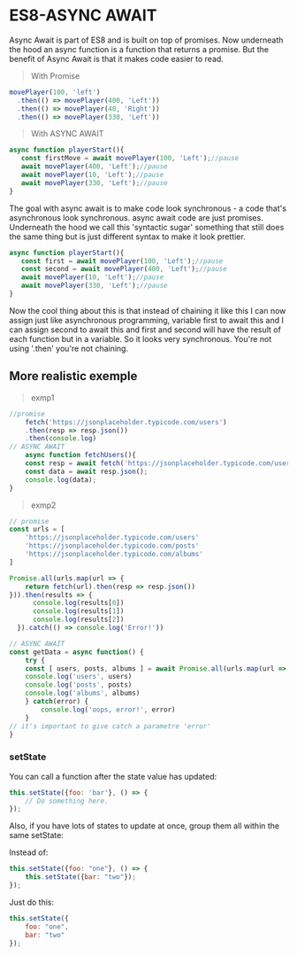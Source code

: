 # ES8-ASYNC AWAIT
Async Await is part of ES8 and is built on top of promises. Now underneath the hood an async function is a function that returns a promise. But the benefit of Async Await is that it makes code easier to read.
> With Promise
 ```js
movePlayer(100, 'left')
   .then(() => movePlayer(400, 'Left'))
   .then(() => movePlayer(40, 'Right'))
   .then(() => movePlayer(330, 'Left'))
```
> With ASYNC AWAIT
 ```js
async function playerStart(){
    const firstMove = await movePlayer(100, 'Left');//pause
    await movePlayer(400, 'Left');//pause
    await movePlayer(10, 'Left');//pause
    await movePlayer(330, 'Left');//pause
}
```
The goal with async await is to make code look synchronous - a code that's asynchronous look synchronous. 
async await code are just promises. Underneath the hood we call this 'syntactic sugar' something that still does the same thing but is just different syntax to make it look prettier.
 ```js
async function playerStart(){
    const first = await movePlayer(100, 'Left');//pause
    const second = await movePlayer(400, 'Left');//pause
    await movePlayer(10, 'Left');//pause
    await movePlayer(330, 'Left');//pause
}
```
Now the cool thing about this is that instead of chaining it like this I can now assign just like asynchronous programming, variable first to await this and I can assign second to await this and first and second will have the result of each function but in a variable. So it looks very synchronous. You're not using '.then' you're not chaining.
## More realistic exemple
> exmp1
```js
//promise
    fetch('https://jsonplaceholder.typicode.com/users')
    .then(resp => resp.json())
    .then(console.log)
// ASYNC AWAIT
    async function fetchUsers(){
    const resp = await fetch('https://jsonplaceholder.typicode.com/users')
    const data = await resp.json();
    console.log(data);
}
```
> exmp2
```js
// promise
const urls = [
    'https://jsonplaceholder.typicode.com/users'
    'https://jsonplaceholder.typicode.com/posts'
    'https://jsonplaceholder.typicode.com/albums'
]

Promise.all(urls.map(url => {
    return fetch(url).then(resp => resp.json())
})).then(results => {
      console.log(results[0])
      console.log(results[1])
      console.log(results[2])
  }).catch(() => console.log('Error!'))

// ASYNC AWAIT
const getData = async function() {
    try {
    const [ users, posts, albums ] = await Promise.all(urls.map(url => fetch(url).then(resp => resp.json())))
    console.log('users', users)
    console.log('posts', posts)
    console.log('albums', albums)
    } catch(error) {
        console.log('oops, error!', error)
    }
// it's important to give catch a parametre 'error'
}
```
### setState


You can call a function after the state value has updated:
```js
this.setState({foo: 'bar'}, () => { 
    // Do something here. 
});
```
Also, if you have lots of states to update at once, group them all within the same setState:

Instead of:
```js
this.setState({foo: "one"}, () => {
    this.setState({bar: "two"});
});
```
Just do this:
```js
this.setState({
    foo: "one",
    bar: "two"
});

